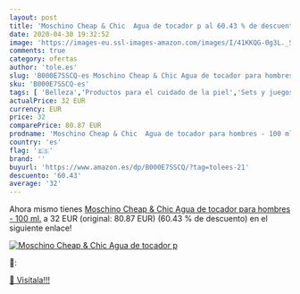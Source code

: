 ```yaml
---
layout: post
title: 'Moschino Cheap & Chic  Agua de tocador p al 60.43 % de descuento'
date: 2020-04-30 19:32:52
image: 'https://images-eu.ssl-images-amazon.com/images/I/41KKQG-0g3L._SL400_.jpg'
comments: true
category: ofertas
author: 'tole.es'
slug: 'B000E7SSCQ-es Moschino Cheap & Chic Agua de tocador para hombres - 100 ml.'
sku: 'B000E7SSCQ-es'
tags: [ 'Belleza','Productos para el cuidado de la piel','Sets y juegos para el cuidado de la piel','agua','de','tocador', ]
actualPrice: 32 EUR
currency: EUR
price: 32
comparePrice: 80.87 EUR
prodname: 'Moschino Cheap & Chic  Agua de tocador para hombres - 100 ml.'
country: 'es'
flag: '🇪🇸'
brand: ''
buyurl: 'https://www.amazon.es/dp/B000E7SSCQ/?tag=tolees-21'
descuento: '60.43'
average: '32'
---
```


Ahora mismo tienes [Moschino Cheap & Chic  Agua de tocador para hombres - 100 ml.](https://www.amazon.es/dp/B000E7SSCQ/?tag=tolees-21) a 32 EUR (original: 80.87 EUR) (60.43 %  de descuento) en el siguiente enlace!

[![Moschino Cheap & Chic  Agua de tocador p](https://images-eu.ssl-images-amazon.com/images/I/41KKQG-0g3L._SL400_.jpg)](https://www.amazon.es/dp/B000E7SSCQ/?tag=tolees-21)

🔎:


[🛒 Visítala!!!](https://www.amazon.es/dp/B000E7SSCQ/?tag=tolees-21)
